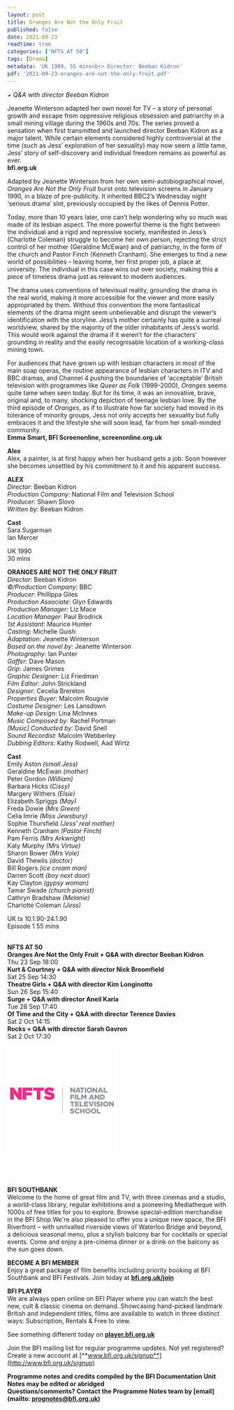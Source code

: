 ```yaml
---
layout: post
title: Oranges Are Not the Only Fruit
published: false
date: 2021-09-23
readtime: true
categories: ['NFTS AT 50']
tags: [Drama]
metadata: 'UK 1989, 55 mins<br> Director: Beeban Kidron'
pdf: '2021-09-23-oranges-are-not-the-only-fruit.pdf'
---
```


_+ Q&A with director Beeban Kidron_

Jeanette Winterson adapted her own novel for TV – a story of personal growth and escape from oppressive religious obsession and patriarchy in a small mining village during the 1960s and 70s. The series proved a sensation when first transmitted and launched director Beeban Kidron as a major talent.  While certain elements considered highly controversial at the time (such as Jess’ exploration of her sexuality) may now seem a little tame, Jess’ story of self-discovery and individual freedom remains as powerful as ever. <br>
**bfi.org.uk**

Adapted by Jeanette Winterson from her own semi-autobiographical novel, _Oranges Are Not the Only Fruit_ burst onto television screens in January 1990, in a blaze of pre-publicity. It inherited BBC2’s Wednesday night ‘serious drama’ slot, previously occupied by the likes of Dennis Potter.

Today, more than 10 years later, one can’t help wondering why so much was made of its lesbian aspect. The more powerful theme is the fight between the individual and a rigid and repressive society, manifested in Jess’s (Charlotte Coleman) struggle to become her own person, rejecting the strict control of her mother (Geraldine McEwan) and of patriarchy, in the form of the church and Pastor Finch (Kenneth Cranham). She emerges to find a new world of possibilities – leaving home, her first proper job, a place at university.  The individual in this case wins out over society, making this a piece of timeless drama just as relevant to modern audiences.

The drama uses conventions of televisual reality, grounding the drama in the real world, making it more accessible for the viewer and more easily appropriated by them. Without this convention the more fantastical elements of the drama might seem unbelievable and disrupt the viewer’s identification with the storyline. Jess’s mother certainly has quite a surreal worldview, shared by the majority of the older inhabitants of Jess’s world. This would work against the drama if it weren’t for the characters’ grounding in reality and the easily recognisable location of a working-class mining town.

For audiences that have grown up with lesbian characters in most of the main soap operas, the routine appearance of lesbian characters in ITV and BBC dramas, and Channel 4 pushing the boundaries of ‘acceptable’ British television with programmes like _Queer as Folk_ (1999-2000), _Oranges_ seems quite tame when seen today. But for its time, it was an innovative, brave, original and, to many, shocking depiction of teenage lesbian love. By the third episode of _Oranges_, as if to illustrate how far society had moved in its tolerance of minority groups, Jess not only accepts her sexuality but fully embraces it and the lifestyle she will soon lead, far from her small-minded community.<br>
**Emma Smart, BFI Screenonline, screenonline.org.uk**<br>

**Alex**<br>
Alex, a painter, is at first happy when her husband gets a job. Soon however she becomes unsettled by his commitment to it and his apparent success.<br>


**ALEX**<br>
_Director_: Beeban Kidron  
_Production Company_: National Film and Television School  
_Producer_: Shawn Slovo  
_Written by_: Beeban Kidron<br>

**Cast**<br>
Sara Sugarman  
Ian Mercer<br>

UK 1990<br>
30 mins<br>

**ORANGES ARE NOT THE ONLY FRUIT**<br>
_Director_: Beeban Kidron  
_©/Production Company_: BBC  
_Producer_: Phillippa Giles  
_Production Associate_: Glyn Edwards<br>
_Production Manager_: Liz Mace  
_Location Manager_: Paul Brodrick  
_1st Assistant_: Maurice Hunter  
_Casting_: Michelle Guish  
_Adaptation_: Jeanette Winterson  
_Based on the novel by_: Jeanette Winterson  
_Photography_: Ian Punter  
_Gaffer_: Dave Mason  
_Grip_: James Grimes  
_Graphic Designer_: Liz Friedman  
_Film Editor_: John Strickland  
_Designer_: Cecelia Brereton  
_Properties Buyer_: Malcolm Rougvie  
_Costume Designer_: Les Lansdown  
_Make-up Design_: Lina McInnes  
_Music Composed by_: Rachel Portman  
_[Music] Conducted by_: David Snell  
_Sound Recordist_: Malcolm Webberley  
_Dubbing Editors_: Kathy Rodwell, Aad Wirtz<br>

**Cast**<br>
Emily Aston _(small Jess)_  
Geraldine McEwan _(mother)_  
Peter Gordon _(William)_  
Barbara Hicks _(Cissy)_  
Margery Withers _(Elsie)_  
Elizabeth Spriggs _(May)_  
Freda Dowie _(Mrs Green)_  
Celia Imrie _(Miss Jewsbury)_  
Sophie Thursfield _(Jess' real mother)_  
Kenneth Cranham _(Pastor Finch)_  
Pam Ferris _(Mrs Arkwright)_  
Katy Murphy _(Mrs Virtue)_  
Sharon Bower _(Mrs Vole)_  
David Thewlis _(doctor)_  
Bill Rogers _(ice cream man)_  
Darren Scott _(boy next door)_  
Kay Clayton _(gypsy woman)_  
Tamar Swade _(church pianist)_  
Cathryn Bradshaw _(Melanie)_  
Charlotte Coleman _(Jess)_

UK tx 10.1.90-24.1.90<br>
Episode 1 55 mins<br>
<br>

**NFTS AT 50**<br>
**Oranges Are Not the Only Fruit + Q&A with director Beeban Kidron** <br>
Thu 23 Sep 18:00<br>
**Kurt & Courtney + Q&A with director Nick Broomfield** <br>
Sat 25 Sep 14:30<br>
**Theatre Girls + Q&A with director Kim Longinotto**<br>
Sun 26 Sep 15:40<br>
**Surge + Q&A with director Aneil Karia**<br>
Tue 28 Sep 17:40<br>
**Of Time and the City + Q&A with director Terence Davies** <br>
Sat 2 Oct 14:15<br>
**Rocks + Q&A with director Sarah Gavron**<br>
Sat 2 Oct 17:30<br>

<img style="float: left;" src="/img/NFTS.png"><br><br><br><br><br><br><br><br><br><br><br><br>
<br>
<br>
<br>
<br>
<br>
<br>
 
 
 
**BFI SOUTHBANK**  
Welcome to the home of great film and TV, with three cinemas and a studio, a world-class library, regular exhibitions and a pioneering Mediatheque with 1000s of free titles for you to explore. Browse special-edition merchandise in the BFI Shop.We&#39;re also pleased to offer you a unique new space, the BFI Riverfront – with unrivalled riverside views of Waterloo Bridge and beyond, a delicious seasonal menu, plus a stylish balcony bar for cocktails or special events. Come and enjoy a pre-cinema dinner or a drink on the balcony as the sun goes down.  

**BECOME A BFI MEMBER**  
Enjoy a great package of film benefits including priority booking at BFI Southbank and BFI Festivals. Join today at [**bfi.org.uk/join**](http://www.bfi.org.uk/join)  

**BFI PLAYER**  
 We are always open online on BFI Player where you can watch the best new, cult &amp; classic cinema on demand. Showcasing hand-picked landmark British and independent titles, films are available to watch in three distinct ways: Subscription, Rentals &amp; Free to view.  

See something different today on [**player.bfi.org.uk**](https://player.bfi.org.uk)  

Join the BFI mailing list for regular programme updates. Not yet registered? Create a new account at [**www.bfi.org.uk/signup**](http://www.bfi.org.uk/signup)

**Programme notes and credits compiled by the BFI Documentation Unit  
Notes may be edited or abridged  
Questions/comments? Contact the Programme Notes team by [email](mailto: prognotes@bfi.org.uk)**
